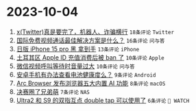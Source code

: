 # 2023-10-04

1. [x(Twitter)真是要完了，机器人、诈骗横行](https://www.v2ex.com/t/978821) `18条评论` `Twitter`
1. [国际免费视频通话最佳解决方案是什么？](https://www.v2ex.com/t/978818) `16条评论` `问与答`
1. [日版 iPhone 15 pro 黑 拿到手](https://www.v2ex.com/t/978819) `13条评论` `iPhone`
1. [土耳其区 Apple ID 充值消费后被 ban 了](https://www.v2ex.com/t/978834) `10条评论` `Apple`
1. [微信视频呼叫等待时音量过大](https://www.v2ex.com/t/978824) `10条评论` `问与答`
1. [安卓手机有办法查看电池健康度么？](https://www.v2ex.com/t/978836) `9条评论` `Android`
1. [Arc Browser 发布浏览器五大内置 AI 功能](https://www.v2ex.com/t/978817) `8条评论` `macOS`
1. [决赛圈了兄弟萌](https://www.v2ex.com/t/978827) `7条评论` `NAS`
1. [Ultra2 和 S9 的双指互点 double tap 可以使用了](https://www.v2ex.com/t/978850) `6条评论` ` WATCH`
